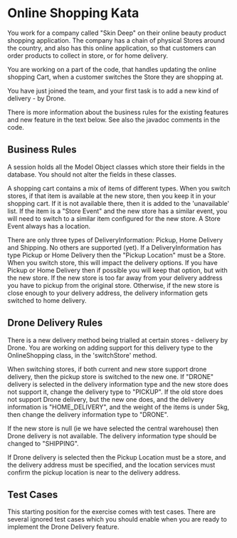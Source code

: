 Online Shopping Kata
====================

You work for a company called "Skin Deep" on their
 online beauty product shopping application. The company
 has a chain of physical Stores around the country, and
 also has this online application, so that customers
 can order products to collect in store, or for home delivery.
 
You are working on a part of the code,
 that handles updating the online shopping Cart, 
 when a customer switches the Store they are shopping at. 

You have just joined the team, and your first task is
 to add a new kind of delivery - by Drone. 
 
There is more information about the business rules for the
existing features and new feature in the text below. See also the
javadoc comments in the code.


Business Rules
--------------

A session holds all the Model Object classes which store
their fields in the database. You should not alter the fields in these classes.

A shopping cart contains a mix of items of different types. When you switch stores, 
if that item is available at the new store, then you keep it in your shopping cart. 
If it is not available there, then it is added to the 'unavailable' list.
If the item is a "Store Event" and the new store has a similar event,
you will need to switch to a similar item configured for the new store.
A Store Event always has a location.

There are only three types of DeliveryInformation: Pickup, Home Delivery and Shipping. 
No others are supported (yet).
If a DeliveryInformation has type Pickup or Home Delivery then the "Pickup Location" 
must be a Store.
When you switch store, this will impact the delivery options. If you have
Pickup or Home Delivery then if possible you will keep that option, but
with the new store. If the new store is too far away from your delivery address
you have to pickup from the original store.
Otherwise, if the new store is close enough to your delivery address,
the delivery information gets switched to home delivery.

Drone Delivery Rules
--------------------

There is a new delivery method being trialled at 
certain stores - delivery by Drone. You are working
on adding support for this delivery type to the OnlineShopping
class, in the 'switchStore' method.

When switching stores, if both current and new store support
drone delivery, then the pickup store is switched to the new one.
If "DRONE" delivery is selected in the delivery information type
and the new store does not support it, change the delivery 
type to "PICKUP". If the old store does not support Drone 
delivery, but the new one does, and the delivery information
is "HOME_DELIVERY", and the weight of the items is under 5kg,
then change the delivery information type to "DRONE".

If the new store is null (ie we have selected the central warehouse)
then Drone delivery is not available. The delivery information 
type should be changed to "SHIPPING".

If Drone delivery is selected then the Pickup Location must be a store, and 
the delivery address must be specified, and the location services must confirm
the pickup location is near to the delivery address.

Test Cases
----------
This starting position for the exercise comes with test cases. There are
several ignored test cases which you should enable when you are ready
to implement the Drone Delivery feature.

